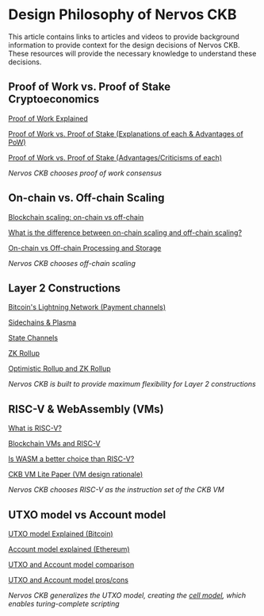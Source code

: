 # Design Philosophy of Nervos CKB

This article contains links to articles and videos to provide background information to provide context for the design decisions of Nervos CKB. These resources will provide the necessary knowledge to understand these decisions.



## Proof of Work vs. Proof of Stake Cryptoeconomics

[Proof of Work Explained](https://www.youtube.com/watch?v=EWfGzeF3Xmw)

[Proof of Work vs. Proof of Stake (Explanations of each & Advantages of PoW)](https://medium.com/@hydrominer/proof-of-work-vs-proof-of-stake-7b3afe24f0cc)

[Proof of Work vs. Proof of Stake (Advantages/Criticisms of each)](https://edge.app/blog/proof-of-work-vs-proof-of-stake/)

*Nervos CKB chooses proof of work consensus*



## On-chain vs. Off-chain Scaling

[Blockchain scaling: on-chain vs off-chain](https://bdtechtalks.com/2019/09/16/blockchain-scaling-on-chain-vs-off-chain/)

[What is the difference between on-chain scaling and off-chain scaling?](https://bitcoin.stackexchange.com/questions/63375/what-is-the-difference-between-on-chain-scaling-and-off-chain-scaling)

[On-chain vs Off-chain Processing and Storage](https://www.youtube.com/watch?v=aEpLdKbPTV4)

*Nervos CKB chooses off-chain scaling*



## Layer 2 Constructions

[Bitcoin's Lightning Network (Payment channels)](https://www.youtube.com/watch?v=rrr_zPmEiME)

[Sidechains & Plasma](https://www.youtube.com/watch?v=l6h50Omq_hs)

[State Channels](https://www.youtube.com/watch?v=tADoptxNuzQ)

[ZK Rollup](https://www.youtube.com/watch?v=QyM9qdFKsEA)

[Optimistic Rollup and ZK Rollup](https://medium.com/matter-labs/optimistic-vs-zk-rollup-deep-dive-ea141e71e075)

*Nervos CKB is built to provide maximum flexibility for Layer 2 constructions*



## RISC-V & WebAssembly (VMs)

[What is RISC-V?](https://codasip.com/2016/09/22/what-is-risc-vwhy-do-we-care-and-why-you-should-too/)

[Blockchain VMs and RISC-V](https://www.youtube.com/watch?v=QHjmykiyT5Q)

[Is WASM a better choice than RISC-V?](https://www.reddit.com/r/RISCV/comments/a9kxm5/is_wasm_a_better_choice_than_riscv/)

[CKB VM Lite Paper (VM design rationale)](https://medium.com/@m.quinn/ckb-vm-lite-paper-6b01082d9123)

*Nervos CKB chooses RISC-V as the instruction set of the CKB VM*



## UTXO model vs Account model

[UTXO model Explained (Bitcoin)](https://komodoplatform.com/whats-utxo/)

[Account model explained (Ethereum)](https://thecoinoffering.com/learn/ethereum-transactions/)

[UTXO and Account model comparison](https://hackernoon.com/utxo-and-account-model-comparison-v-2-cdf9669c6c0d)

[UTXO and Account model pros/cons](https://medium.com/@sunflora98/utxo-vs-account-balance-model-5e6470f4e0cf)

*Nervos CKB generalizes the UTXO model, creating the [cell model](https://www.youtube.com/watch?v=EBoTUw4MI0k), which enables turing-complete scripting*


